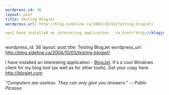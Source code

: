 ```yaml
--- 
wordpress_id: 36
layout: post
title: Testing BlogJet
wordpress_url: http://blog.sideline.ca/2004/10/03/testing-blogjet/

<p>I have installed an interesting application - <a href="http://blogjet.com/">BlogJet</a>. It's a cool Windows client for my blog tool (as well as for other tools). Get your copy here: <a href="http://blogjet.com/">http://blogjet.com</a></p><p><em>"Computers are useless. They can only give you answers." -- Pablo Picasso</em></p>
--- 
```

wordpress_id: 36
layout: post
title: Testing BlogJet
wordpress_url: http://blog.sideline.ca/2004/10/03/testing-blogjet/

<p>I have installed an interesting application - <a href="http://blogjet.com/">BlogJet</a>. It's a cool Windows client for my blog tool (as well as for other tools). Get your copy here: <a href="http://blogjet.com/">http://blogjet.com</a></p><p><em>"Computers are useless. They can only give you answers." -- Pablo Picasso</em></p>
